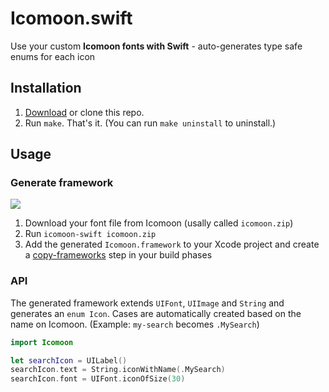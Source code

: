 # Icomoon.swift
Use your custom **Icomoon fonts with Swift** - auto-generates type safe enums for each icon

## Installation

1. [Download](https://github.com/optonaut/Icomoon.swift/archive/master.zip) or clone this repo.
2. Run `make`. That's it. (You can run `make uninstall` to uninstall.)

## Usage

### Generate framework

![](https://raw.githubusercontent.com/optonaut/Icomoon.swift/master/resources/readme.png)

1. Download your font file from Icomoon (usally called `icomoon.zip`)
2. Run `icomoon-swift icomoon.zip`
3. Add the generated `Icomoon.framework` to your Xcode project and create a [copy-frameworks](https://github.com/Carthage/Carthage#if-youre-building-for-ios) step in your build phases

### API

The generated framework extends `UIFont`, `UIImage` and `String` and generates an `enum Icon`. Cases are automatically created based on the name on Icomoon. (Example: `my-search` becomes `.MySearch`)

```swift
import Icomoon

let searchIcon = UILabel()
searchIcon.text = String.iconWithName(.MySearch)
searchIcon.font = UIFont.iconOfSize(30)
```
